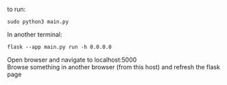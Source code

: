 to run:  
```
sudo python3 main.py  
```
In another terminal:  
```
flask --app main.py run -h 0.0.0.0  
```
Open browser and navigate to localhost:5000  
Browse something in another browser (from this host) and refresh the flask page